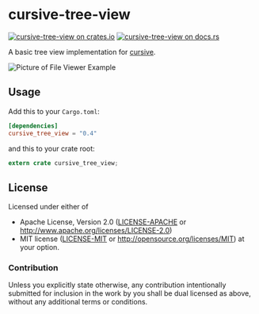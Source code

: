 # cursive-tree-view

[![cursive-tree-view on crates.io][cratesio-image]][cratesio]
[![cursive-tree-view on docs.rs][docsrs-image]][docsrs]

[cratesio-image]: https://img.shields.io/crates/v/cursive_tree_view.svg
[cratesio]: https://crates.io/crates/cursive_tree_view
[docsrs-image]: https://docs.rs/cursive_tree_view/badge.svg
[docsrs]: https://docs.rs/cursive_tree_view/

A basic tree view implementation for [cursive](https://crates.io/crates/cursive).

![Picture of File Viewer Example](https://cloud.githubusercontent.com/assets/124674/25919091/ddd9ac46-35cd-11e7-976a-e461e9b153f0.png)

## Usage

Add this to your `Cargo.toml`:

```toml
[dependencies]
cursive_tree_view = "0.4"
```

and this to your crate root:

```rust
extern crate cursive_tree_view;
```

## License

Licensed under either of
 * Apache License, Version 2.0 ([LICENSE-APACHE](LICENSE-APACHE) or http://www.apache.org/licenses/LICENSE-2.0)
 * MIT license ([LICENSE-MIT](LICENSE-MIT) or http://opensource.org/licenses/MIT)
at your option.


### Contribution

Unless you explicitly state otherwise, any contribution intentionally submitted
for inclusion in the work by you shall be dual licensed as above, without any
additional terms or conditions.

